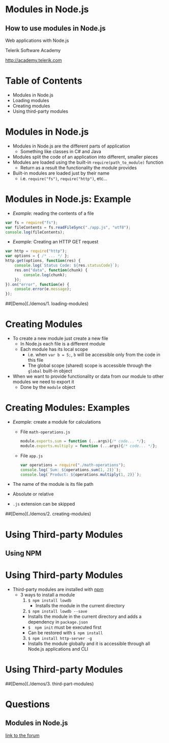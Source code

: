 <!-- section start -->
<!-- attr: { id:'title', class:'slide-title', hasScriptWrapper:true } -->
# Modules in Node.js
##  How to use modules in Node.js

<div class="signature">
    <p class="signature-course">Web applications with Node.js</p>
    <p class="signature-initiative">Telerik Software Academy</p>
    <a href="http://academy.telerik.com" class="signature-link">http://academy.telerik.com</a>
</div>

<!-- section start -->

# Table of Contents

- Modules in Node.js
- Loading modules
- Creating modules
- Using third-party modules

<!-- section start -->

<!-- attr: {class: 'slide-section', showInPresentation: true} -->
<!-- # Modules in Node.js -->

<!-- attr: {style: 'font-size: 0.9em'} -->
# Modules in Node.js

- Modules in Node.js are the different parts of application
  - Something like classes in C# and Java
- Modules split the code of an application into different, smaller pieces
- Modules are loaded using the built-in `require(path_to_module)` function
  - Return as a result the functionality the module provides
- Built-in modules are loaded just by their name
  - i.e. `require("fs")`, `require("http")`, etc...

<!-- attr: {style: "font-size: 0.9em"}  -->
# Modules in Node.js: Example

- _Example:_ reading the contents of a file

```js
var fs = require("fs");
var fileContents = fs.readFileSync("./app.js", "utf8");
console.log(fileContents);
```

- _Example:_ Creating an HTTP GET request

```js
var http = require("http");
var options = { /* ... */ };
http.get(options, function(res) {
    console.log(`Status Code: ${res.statusCode}`);
    res.on("data", function(chunk) {
        console.log(chunk);
    });
}).on("error", function(e) {
    console.error(e.message);
});
```

<!-- attr: {class: 'slide-section', showInPresentation: true} -->
<!-- # Loading Modules -->
##[Demo](./demos/1. loading-modules)

# Creating Modules

- To create a new module just create a new file
  - In Node.js each file is a different module
  - Each module has its local scope
    - i.e. when `var b = 5;`, `b` will be accessible only from the code in this file
    - The global scope (shared) scope is accessible through the `global` built-in object
- When we want to provide functionality or data from our module to other modules we need to export it
  - Done by the `module` object

<!-- attr: {style: 'font-size: 0.8em'} -->
# Creating Modules: Examples

- _Example:_ create a module for calculations

  - File `math-operations.js`

    ```js
    module.exports.sum = function (...args){/* code... */};
    module.exports.multiply = function (...args){/* code... */};
    ```

  - File `app.js`

    ```js
    var operations = require("./math-operations");
    console.log(`Sum: ${operations.sum(1, 2)}`);
    console.log(`Product: ${operations.multiply(1, 2)}`);  
    ```

-   The name of the module is its file path
  - Absolute or relative
  - `.js` extension can be skipped

<!-- attr: {class: 'slide-section', showInPresentation: true} -->
<!-- # Creating Modules -->
##[Demo](./demos/2. creating-modules)

<!-- section start -->

<!-- attr: {class: 'slide-section', showInPresentation: true} -->
# Using Third-party Modules
##  Using NPM

# Using Third-party Modules

- Third-party modules are installed with [npm](http://)
  - 3 ways to install a module
    1.  `$ npm install lowdb`
        - Installs the module in the current directory
    2.  `$ npm install lowdb --save`
      - Installs the module in the current directory and adds a dependency in `package.json`
      - `$  npm init` must be executed first
      - Can be restored with `$ npm install`
    3.  `$ npm install http-server -g`
      - Installs the module globally and it is accessible through all Node.js applications and CLI

<!-- attr: {class: 'slide-section', showInPresentation: true} -->
# Using Third-party Modules
##[Demo](./demos/3. third-part-modules)

<!-- section start -->
<!-- attr: { id:'questions', class:'slide-section' } -->
# Questions
## Modules in Node.js
[link to the forum](http://telerikacademy.com/Forum/Category/60/end-to-end-javascript-applications)

